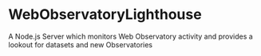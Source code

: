 # WebObservatoryLighthouse
A Node.js Server which monitors Web Observatory activity and provides a lookout for datasets and new Observatories
